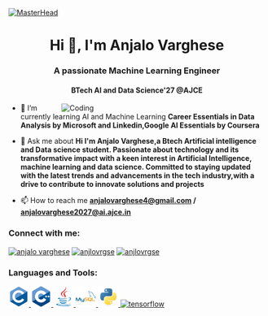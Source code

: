 [![MasterHead](https://www.google.com/imgres?imgurl=https%3A%2F%2Fuser-images.githubusercontent.com%2F10498744%2F210012254-234538ff-d198-48aa-8964-37e6fd45d227.gif&tbnid=Gql8n76CdpGvJM&vet=1&imgrefurl=https%3A%2F%2Fgithub.com%2Fchardiwall&docid=aPMjc9HFxsRdgM&w=1920&h=732&hl=en-US&source=sh%2Fx%2Fim%2Fm1%2F4&kgs=b96cc512869acc04&shem=abme%2Ctrie)](https://anjlovrghse.io)
<h1 align="center">Hi 👋, I'm Anjalo Varghese</h1>
<h3 align="center">A passionate Machine Learning Engineer</h3>
<h4 align="center">BTech AI and Data Science'27 @AJCE</h4>
<img align="right" alt="Coding" width="400" src="https://camo.githubusercontent.com/4d9f5ecceb711eec6e2018f38a5677dc657c9738d4a65ba3b928c41c0a45b439/68747470733a2f2f6d69726f2e6d656469756d2e636f6d2f6d61782f313336302f302a37513379765349765f7430696f4a2d5a2e676966">




- 🌱 I’m currently learning AI and Machine Learning **Career Essentials in Data Analysis by Microsoft and Linkedin,Google AI Essentials by Coursera**

- 💬 Ask me about **Hi I'm Anjalo Varghese,a Btech Artificial intelligence and Data science student. Passionate about technology and its transformative impact with a keen interest in Artificial Intelligence, machine learning and data science. Committed to staying updated with the latest trends and advancements in the tech industry,with a drive to contribute to innovate solutions and projects**

- 📫 How to reach me **anjalovarghese4@gmail.com / anjalovarghese2027@ai.ajce.in**

<h3 align="left">Connect with me:</h3>
<p align="left">
<a href="https://www.linkedin.com/in/anjalo-varghese-0a01642a0?utm_source=share&utm_campaign=share_via&utm_content=profile&utm_medium=android_app" target="blank"><img align="center" src="https://raw.githubusercontent.com/rahuldkjain/github-profile-readme-generator/master/src/images/icons/Social/linked-in-alt.svg" alt="anjalo varghese" height="30" width="40" /></a>
<a href="https://instagram.com/anjlovrgse" target="blank"><img align="center" src="https://raw.githubusercontent.com/rahuldkjain/github-profile-readme-generator/master/src/images/icons/Social/instagram.svg" alt="anjlovrgse" height="30" width="40" /></a>
<a href="https://www.leetcode.com/anjlovrgse" target="blank"><img align="center" src="https://raw.githubusercontent.com/rahuldkjain/github-profile-readme-generator/master/src/images/icons/Social/leet-code.svg" alt="anjlovrgse" height="30" width="40" /></a>
</p>

<h3 align="left">Languages and Tools:</h3>
<p align="left"> <a href="https://www.cprogramming.com/" target="_blank" rel="noreferrer"> <img src="https://raw.githubusercontent.com/devicons/devicon/master/icons/c/c-original.svg" alt="c" width="40" height="40"/> </a> <a href="https://www.w3schools.com/cpp/" target="_blank" rel="noreferrer"> <img src="https://raw.githubusercontent.com/devicons/devicon/master/icons/cplusplus/cplusplus-original.svg" alt="cplusplus" width="40" height="40"/> </a> <a href="https://www.java.com" target="_blank" rel="noreferrer"> <img src="https://raw.githubusercontent.com/devicons/devicon/master/icons/java/java-original.svg" alt="java" width="40" height="40"/> </a> <a href="https://www.mysql.com/" target="_blank" rel="noreferrer"> <img src="https://raw.githubusercontent.com/devicons/devicon/master/icons/mysql/mysql-original-wordmark.svg" alt="mysql" width="40" height="40"/> </a> <a href="https://www.python.org" target="_blank" rel="noreferrer"> <img src="https://raw.githubusercontent.com/devicons/devicon/master/icons/python/python-original.svg" alt="python" width="40" height="40"/> </a> <a href="https://www.tensorflow.org" target="_blank" rel="noreferrer"> <img src="https://www.vectorlogo.zone/logos/tensorflow/tensorflow-icon.svg" alt="tensorflow" width="40" height="40"/> </a> </p>
